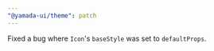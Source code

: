 ```yaml
---
"@yamada-ui/theme": patch
---
```


Fixed a bug where `Icon`'s `baseStyle` was set to `defaultProps`.
